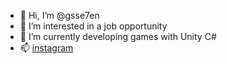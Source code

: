 - 👋 Hi, I’m @gsse7en
- 👀 I’m interested in a job opportunity
- 🌱 I’m currently developing games with Unity C#
- 📫 [instagram](https://www.instagram.com/gs.se7en.back/)

<!---
gsse7en/gsse7en is a ✨ special ✨ repository because its `README.md` (this file) appears on your GitHub profile.
You can click the Preview link to take a look at your changes.
--->
